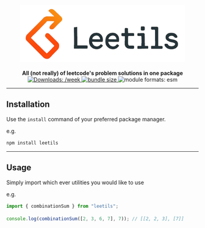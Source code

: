 <div align="center">
  <a href="https://github.com/11xdeveloper/leetils#readme">
    <img alt="leetils" src="/logo.png" height="150px" />
  </a>
</div>

<br/>

<div align="center">
  <strong>All (not really) of leetcode's problem solutions in one package</strong>
  <br />
  <a href="https://www.npmjs.com/package/leetils">
    <img src="https://img.shields.io/npm/dw/leetils" alt="Downloads: /week">
  </a>
  <a href="https://bundlephobia.com/package/leetils">
    <img src="https://img.shields.io/bundlephobia/minzip/leetils" alt="bundle size">
  </a>
  <img src="https://img.shields.io/badge/module%20formats-esm-green" alt="module formats: esm">
</div>

---

## Installation

Use the `install` command of your preferred package manager.

e.g.

```bash
npm install leetils
```

---

## Usage

Simply import which ever utilities you would like to use

e.g.

```ts
import { combinationSum } from "leetils";

console.log(combinationSum([2, 3, 6, 7], 7)); // [[2, 2, 3], [7]]
```
